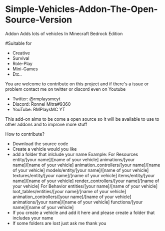 # Simple-Vehicles-Addon-The-Open-Source-Version
Addon Adds lots of vehicles In Minecraft Bedrock Edition

#Suitable for
* Creative
* Survival
* Role-Play
* Mini-Games
* Etc..

You are welcome to contribute on this project and if there's a issue or problem contact me on twitter or discord even on Youtube
* Twitter: @rmplaysmcyt
* Discord: Ronnel Mitra#9360
* YouTube: RMPlaysMC YT

This add-on aims to be come a open source so it will be available to use to other addons and to improve more stuff

How to contribute?
- Download the source code
- Create a vehicle would you like
- add a folder that inlclude your name
  Example: 
    For Resources
      entity/[your name]/[name of your vehicle]
      animations/[your name]/[name of your vehicle]
      animation_controllers/[your name]/[name of your vehicle]
      models/entity/[your name]/[name of your vehicle]
      textures/entity/[your name]/[name of your vehicle]
      items/entity/[your name]/[name of your vehicle]
      render_controllers/[your name]/[name of your vehicle]
   For Behavior
      entities/[your name]/[name of your vehicle]
      loot_tables/entities/[your name]/[name of your vehicle]
      animation_controllers/[your name]/[name of your vehicle]
      animations/[your name]/[name of your vehicle]
      functions/[your name]/[name of your vehicle]
- If you create a vehicle and add it here and please create a folder that includes your name
- If some folders are lost just ask me thank you
